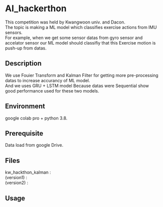 # AI_hackerthon
This competition was held by Kwangwoon univ. and Dacon.  
The topic is making a ML model which classifies exercise actions from IMU sensors.  
For example, when we get some sensor datas from gyro sensor and accelator sensor our ML model should classifiy that this Exercise motion is push-up from datas.  

## Description
We use Fouier Transform and Kalman Filter for getting more pre-processing datas to increase accurancy of ML model.  
And we uses GRU + LSTM model Because datas were Sequential show good performance used for these two models. 

## Environment 
google colab pro + python 3.8. 

## Prerequisite
Data load from google Drive.  

## Files
kw_hackthon_kalman :  
(version1) :   
(version2) :  


## Usage
 
